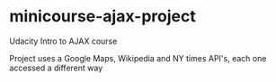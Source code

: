 # minicourse-ajax-project
Udacity Intro to AJAX course

Project uses a Google Maps, Wikipedia and NY times API's, each one accessed a different way
